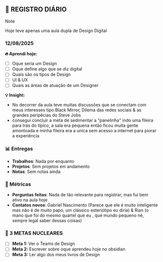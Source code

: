 ## 🧠 REGISTRO DIÁRIO
> [!NOTE]
> Hoje teve apenas uma aula dupla de Design Digital

### 12/08/2025

**🔥 Aprendi hoje:**
- [ ] Oque seria um Design
- [ ] Oque define algo que se diz digital
- [ ] Quais são os tipos de Design
- [ ] UI & UX
- [ ] Quais as áreas de atuação de um Designer

**💡 Insight:**
- No decorrer da aula teve muitas discussões que se conectam com meus interesses tipo Black Mirror, Dilema das redes sociais & as grandes peripécias do Steve Jobs 
- consegui concluir a meta de sedimentar a "panelinha" indo uma fileira para trás do típico, a sala era pequena então ficou muita gente amontoada e minha fileira era a unica sem acesso a internet para piorar a experiência

### 📊 Entregas
- **Trabalhos**: Nada por enquanto
- **Projetos**: Sem projetos em andamento
- **Notas**: Sem notas ainda

### 🎯 Métricas
- **Perguntas feitas**: Nada de tão relevante para registrar, mas fui bem ativo na aula hoje
- **Contatos novos**: Gabriel Nascimento (Parece que ele é muito inteligente mas não é de muito papo, um clássico esteriótipo eu diria) & Rian (o mano que foi do mesmo quartel que eu , que mundo pequeno né, sempre legal saber dessas coisas)

### 🎯 3 METAS NUCLEARES
- [ ] **Meta 1:** Ver o Teams de Design
- [ ] **Meta 2:** Escrever sobre oque aprendeu hoje no obsidian
- [ ] **Meta 3:** Ler algo dos meus livros de Design
